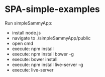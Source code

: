 # SPA-simple-examples
Run simpleSammyApp:

- install node.js
- navigate to ./simpleSammyApp/public 
- open cmd
- execute: npm install 
- execute: npm install bower -g 
- execute: bower install
- execute: npm install live-server -g
- execute: live-server
